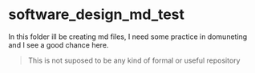 # software_design_md_test
In this folder ill be creating md files, I need some practice in domuneting and I see a good chance here.
> This is not suposed to be any kind of formal or useful repository
